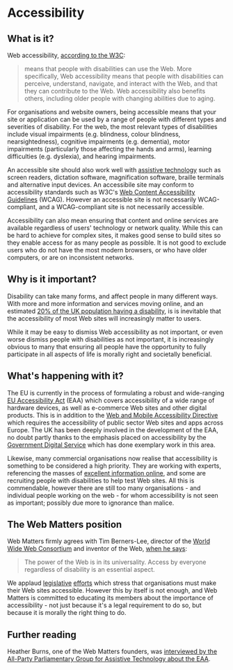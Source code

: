 # Accessibility

## What is it?

Web accessibility, [according to the W3C](https://www.w3.org/WAI/intro/accessibility.php):

> means that people with disabilities can use the Web. More specifically, Web accessibility means that people with disabilities can perceive, understand, navigate, and interact with the Web, and that they can contribute to the Web. Web accessibility also benefits others, including older people with changing abilities due to aging.

For organisations and website owners, being accessible means that your site or application can be used by a range of people with different types and severities of disability. For the web, the most relevant types of disabilities include visual impairments (e.g. blindness, colour blindness, nearsightedness), cognitive impairments (e.g. dementia), motor impairments (particularly those affecting the hands and arms), learning difficulties (e.g. dyslexia), and hearing impairments.

An accessible site should also work well with [assistive technology](https://www.atia.org/at-resources/what-is-at/) such as screen readers, dictation software, magnification software, braille terminals and alternative input devices. An accessibile site may conform to accessibility standards such as W3C's [Web Content Accessibility Guidelines](https://www.w3.org/TR/WCAG20/) (WCAG). However an accessible site is not necessarily WCAG-compliant, and a WCAG-compliant site is not necessarily accessible.

Accessibility can also mean ensuring that content and online services are available regardless of users' technology or network quality. While this can be hard to achieve for complex sites, it makes good sense to build sites so they enable access for as many people as possible. It is not good to exclude users who do not have the most modern browsers, or who have older computers, or are on inconsistent networks.

## Why is it important?

Disability can take many forms, and affect people in many different ways. With more and more information and services moving online, and an estimated [20% of the UK population having a disability](https://www.gov.uk/government/statistics/disability-facts-and-figures), is is inevitable that the accessibility of most Web sites will increasingly matter to users.

While it may be easy to dismiss Web accessibility as not important, or even worse dismiss people with disabilities as not important, it is increasingly obvious to many that ensuring all people have the opportunity to fully participate in all aspects of life is morally right and societally beneficial.

## What's happening with it?

The EU is currently in the process of formulating a robust and wide-ranging [EU Accessibility Act](http://ec.europa.eu/social/main.jsp?catId=1202) (EAA) which covers accessibility of a wide range of hardware devices, as well as e-commerce Web sites and other digital products. This is in addition to the [Web and Mobile Accessibility Directive](https://ec.europa.eu/digital-single-market/en/web-accessibility) which requires the accessibility of public sector Web sites and apps across Europe. The UK has been deeply involved in the development of the EAA, no doubt partly thanks to the emphasis placed on accessibility by the [Government Digital Service](https://accessibility.blog.gov.uk/) which has done exemplary work in this area.

Likewise, many commercial organisations now realise that accessibility is something to be considered a high priority. They are working with experts, referencing the masses of [excellent information online](https://www.gov.uk/service-manual/helping-people-to-use-your-service/making-your-service-accessible-an-introduction), and some are recruiting people with disabilities to help test Web sites. All this is commendable, however there are still too many organisations - and individual people working on the web - for whom accessibility is not seen as important; possibly due more to ignorance than malice.

## The Web Matters position

Web Matters firmly agrees with Tim Berners-Lee, director of the [World Wide Web Consortium](https://www.w3.org) and inventor of the Web, [when he says](https://www.w3.org/standards/webdesign/accessibility):

> The power of the Web is in its universality. Access by everyone regardless of disability is an essential aspect.

We applaud [legislative](https://www.gov.uk/guidance/equality-act-2010-guidance) [efforts](http://ec.europa.eu/social/main.jsp?catId=1202) which stress that organisations must make their Web sites accessible. However this by itself is not enough, and Web Matters is committed to educating its members about the importance of accessibility - not just because it's a legal requirement to do so, but because it is morally the right thing to do.

## Further reading

Heather Burns, one of the Web Matters founders, was [interviewed by the All-Party Parliamentary Group for Assistive Technology about the EAA](http://www.policyconnect.org.uk/appgat/brexit-and-digital-accessibility-whats-stake-0).